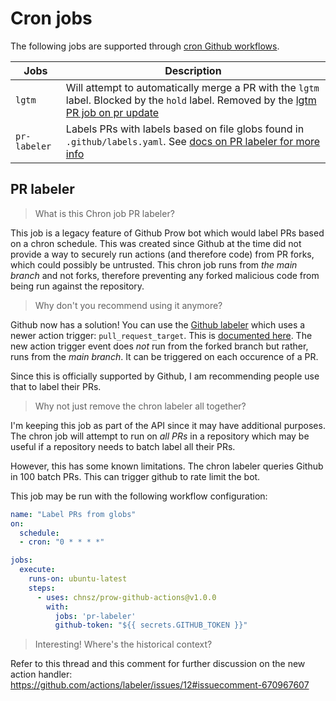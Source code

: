 # Cron jobs

The following jobs are supported through [cron Github workflows]().

Jobs | Description
--- | ---
`lgtm` | Will attempt to automatically merge a PR with the `lgtm` label. Blocked by the `hold` label. Removed by the [lgtm PR job on pr update](./pr-jobs.md)
`pr-labeler` | Labels PRs with labels based on file globs found in `.github/labels.yaml`. See [docs on PR labeler for more info](pr-labeling.md)

## PR labeler
> What is this Chron job PR labeler?

This job is a legacy feature of Github Prow bot which would label PRs
based on a chron schedule. This was created since Github at the time did not provide a way
to securely run actions (and therefore code) from PR forks, which could possibly be untrusted. 
This chron job runs from _the main branch_ and not forks, therefore preventing any
forked malicious code from being run against the repository.

> Why don't you recommend using it anymore?

Github now has a solution! You can use the [Github labeler](https://github.com/actions/labeler)
which uses a newer action trigger: `pull_request_target`.
This is [documented here](https://github.com/actions/labeler/blob/main/README.md).
The new action trigger event does _not_ run from the forked branch
but rather, runs from the _main branch_. It can be triggered on each occurence of a PR.

Since this is officially supported by Github, I am recommending people use that to label their PRs.

> Why not just remove the chron labeler all together?

I'm keeping this job as part of the API since it may have additional purposes.
The chron job will attempt to run on _all PRs_ in a repository
which may be useful if a repository needs to batch label all their PRs.
 
However, this has some known limitations. The chron labeler queries Github in 100 batch PRs.
This can trigger github to rate limit the bot.

This job may be run with the following workflow configuration:
```yml
name: "Label PRs from globs"
on:
  schedule:
  - cron: "0 * * * *"

jobs:
  execute:
    runs-on: ubuntu-latest
    steps:
      - uses: chnsz/prow-github-actions@v1.0.0
        with:
          jobs: 'pr-labeler'
          github-token: "${{ secrets.GITHUB_TOKEN }}"
```

> Interesting! Where's the historical context?

Refer to this thread and this comment for further discussion on the new action handler:
https://github.com/actions/labeler/issues/12#issuecomment-670967607
